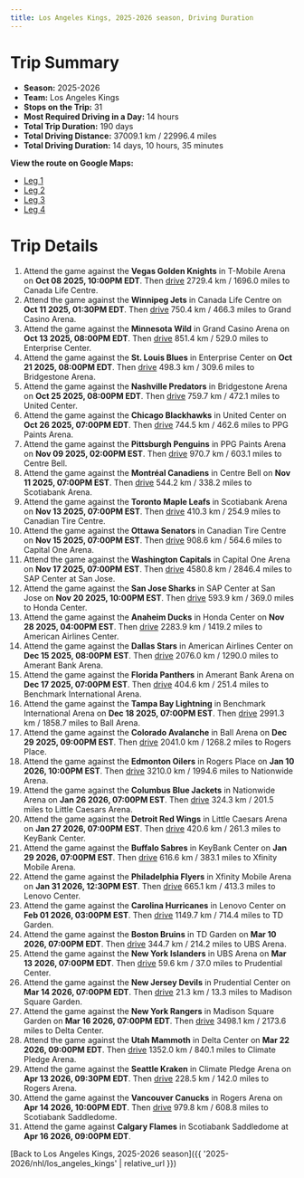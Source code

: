 ```yaml
---
title: Los Angeles Kings, 2025-2026 season, Driving Duration
---
```


# Trip Summary
- **Season:** 2025-2026
- **Team:** Los Angeles Kings
- **Stops on the Trip:** 31
- **Most Required Driving in a Day:** 14 hours
- **Total Trip Duration:** 190 days
- **Total Driving Distance:** 37009.1 km / 22996.4 miles
- **Total Driving Duration:** 14 days, 10 hours, 35 minutes

**View the route on Google Maps:**
- [Leg 1](https://www.google.com/maps/dir/T-Mobile+Arena+Vegas/Canada+Life+Centre+Winnipeg/Grand+Casino+Arena+Minnesota/Enterprise+Center+St.+Louis/Bridgestone+Arena+Nashville/United+Center+Chicago/PPG+Paints+Arena+Pittsburgh/Centre+Bell+Montréal/Scotiabank+Arena+Toronto/Canadian+Tire+Centre+Ottawa)
- [Leg 2](https://www.google.com/maps/dir/Canadian+Tire+Centre+Ottawa/Capital+One+Arena+Washington/SAP+Center+at+San+Jose+San+Jose/Honda+Center+Anaheim/American+Airlines+Center+Dallas/Amerant+Bank+Arena+Florida/Benchmark+International+Arena+Tampa+Bay/Ball+Arena+Colorado/Rogers+Place+Edmonton/Nationwide+Arena+Columbus)
- [Leg 3](https://www.google.com/maps/dir/Nationwide+Arena+Columbus/Little+Caesars+Arena+Detroit/KeyBank+Center+Buffalo/Xfinity+Mobile+Arena+Philadelphia/Lenovo+Center+Carolina/TD+Garden+Boston/UBS+Arena+New+York/Prudential+Center+New+Jersey/Madison+Square+Garden+New+York/Delta+Center+Utah)
- [Leg 4](https://www.google.com/maps/dir/Delta+Center+Utah/Climate+Pledge+Arena+Seattle/Rogers+Arena+Vancouver/Scotiabank+Saddledome+Calgary)

# Trip Details
1. Attend the game against the **Vegas Golden Knights** in T-Mobile Arena on **Oct 08 2025, 10:00PM EDT**. Then [drive](https://www.google.com/maps/dir/T-Mobile+Arena+Vegas/Canada+Life+Centre+Winnipeg) 2729.4 km / 1696.0 miles to Canada Life Centre.
2. Attend the game against the **Winnipeg Jets** in Canada Life Centre on **Oct 11 2025, 01:30PM EDT**. Then [drive](https://www.google.com/maps/dir/Canada+Life+Centre+Winnipeg/Grand+Casino+Arena+Minnesota) 750.4 km / 466.3 miles to Grand Casino Arena.
3. Attend the game against the **Minnesota Wild** in Grand Casino Arena on **Oct 13 2025, 08:00PM EDT**. Then [drive](https://www.google.com/maps/dir/Grand+Casino+Arena+Minnesota/Enterprise+Center+St.+Louis) 851.4 km / 529.0 miles to Enterprise Center.
4. Attend the game against the **St. Louis Blues** in Enterprise Center on **Oct 21 2025, 08:00PM EDT**. Then [drive](https://www.google.com/maps/dir/Enterprise+Center+St.+Louis/Bridgestone+Arena+Nashville) 498.3 km / 309.6 miles to Bridgestone Arena.
5. Attend the game against the **Nashville Predators** in Bridgestone Arena on **Oct 25 2025, 08:00PM EDT**. Then [drive](https://www.google.com/maps/dir/Bridgestone+Arena+Nashville/United+Center+Chicago) 759.7 km / 472.1 miles to United Center.
6. Attend the game against the **Chicago Blackhawks** in United Center on **Oct 26 2025, 07:00PM EDT**. Then [drive](https://www.google.com/maps/dir/United+Center+Chicago/PPG+Paints+Arena+Pittsburgh) 744.5 km / 462.6 miles to PPG Paints Arena.
7. Attend the game against the **Pittsburgh Penguins** in PPG Paints Arena on **Nov 09 2025, 02:00PM EST**. Then [drive](https://www.google.com/maps/dir/PPG+Paints+Arena+Pittsburgh/Centre+Bell+Montréal) 970.7 km / 603.1 miles to Centre Bell.
8. Attend the game against the **Montréal Canadiens** in Centre Bell on **Nov 11 2025, 07:00PM EST**. Then [drive](https://www.google.com/maps/dir/Centre+Bell+Montréal/Scotiabank+Arena+Toronto) 544.2 km / 338.2 miles to Scotiabank Arena.
9. Attend the game against the **Toronto Maple Leafs** in Scotiabank Arena on **Nov 13 2025, 07:00PM EST**. Then [drive](https://www.google.com/maps/dir/Scotiabank+Arena+Toronto/Canadian+Tire+Centre+Ottawa) 410.3 km / 254.9 miles to Canadian Tire Centre.
10. Attend the game against the **Ottawa Senators** in Canadian Tire Centre on **Nov 15 2025, 07:00PM EST**. Then [drive](https://www.google.com/maps/dir/Canadian+Tire+Centre+Ottawa/Capital+One+Arena+Washington) 908.6 km / 564.6 miles to Capital One Arena.
11. Attend the game against the **Washington Capitals** in Capital One Arena on **Nov 17 2025, 07:00PM EST**. Then [drive](https://www.google.com/maps/dir/Capital+One+Arena+Washington/SAP+Center+at+San+Jose+San+Jose) 4580.8 km / 2846.4 miles to SAP Center at San Jose.
12. Attend the game against the **San Jose Sharks** in SAP Center at San Jose on **Nov 20 2025, 10:00PM EST**. Then [drive](https://www.google.com/maps/dir/SAP+Center+at+San+Jose+San+Jose/Honda+Center+Anaheim) 593.9 km / 369.0 miles to Honda Center.
13. Attend the game against the **Anaheim Ducks** in Honda Center on **Nov 28 2025, 04:00PM EST**. Then [drive](https://www.google.com/maps/dir/Honda+Center+Anaheim/American+Airlines+Center+Dallas) 2283.9 km / 1419.2 miles to American Airlines Center.
14. Attend the game against the **Dallas Stars** in American Airlines Center on **Dec 15 2025, 08:00PM EST**. Then [drive](https://www.google.com/maps/dir/American+Airlines+Center+Dallas/Amerant+Bank+Arena+Florida) 2076.0 km / 1290.0 miles to Amerant Bank Arena.
15. Attend the game against the **Florida Panthers** in Amerant Bank Arena on **Dec 17 2025, 07:00PM EST**. Then [drive](https://www.google.com/maps/dir/Amerant+Bank+Arena+Florida/Benchmark+International+Arena+Tampa+Bay) 404.6 km / 251.4 miles to Benchmark International Arena.
16. Attend the game against the **Tampa Bay Lightning** in Benchmark International Arena on **Dec 18 2025, 07:00PM EST**. Then [drive](https://www.google.com/maps/dir/Benchmark+International+Arena+Tampa+Bay/Ball+Arena+Colorado) 2991.3 km / 1858.7 miles to Ball Arena.
17. Attend the game against the **Colorado Avalanche** in Ball Arena on **Dec 29 2025, 09:00PM EST**. Then [drive](https://www.google.com/maps/dir/Ball+Arena+Colorado/Rogers+Place+Edmonton) 2041.0 km / 1268.2 miles to Rogers Place.
18. Attend the game against the **Edmonton Oilers** in Rogers Place on **Jan 10 2026, 10:00PM EST**. Then [drive](https://www.google.com/maps/dir/Rogers+Place+Edmonton/Nationwide+Arena+Columbus) 3210.0 km / 1994.6 miles to Nationwide Arena.
19. Attend the game against the **Columbus Blue Jackets** in Nationwide Arena on **Jan 26 2026, 07:00PM EST**. Then [drive](https://www.google.com/maps/dir/Nationwide+Arena+Columbus/Little+Caesars+Arena+Detroit) 324.3 km / 201.5 miles to Little Caesars Arena.
20. Attend the game against the **Detroit Red Wings** in Little Caesars Arena on **Jan 27 2026, 07:00PM EST**. Then [drive](https://www.google.com/maps/dir/Little+Caesars+Arena+Detroit/KeyBank+Center+Buffalo) 420.6 km / 261.3 miles to KeyBank Center.
21. Attend the game against the **Buffalo Sabres** in KeyBank Center on **Jan 29 2026, 07:00PM EST**. Then [drive](https://www.google.com/maps/dir/KeyBank+Center+Buffalo/Xfinity+Mobile+Arena+Philadelphia) 616.6 km / 383.1 miles to Xfinity Mobile Arena.
22. Attend the game against the **Philadelphia Flyers** in Xfinity Mobile Arena on **Jan 31 2026, 12:30PM EST**. Then [drive](https://www.google.com/maps/dir/Xfinity+Mobile+Arena+Philadelphia/Lenovo+Center+Carolina) 665.1 km / 413.3 miles to Lenovo Center.
23. Attend the game against the **Carolina Hurricanes** in Lenovo Center on **Feb 01 2026, 03:00PM EST**. Then [drive](https://www.google.com/maps/dir/Lenovo+Center+Carolina/TD+Garden+Boston) 1149.7 km / 714.4 miles to TD Garden.
24. Attend the game against the **Boston Bruins** in TD Garden on **Mar 10 2026, 07:00PM EDT**. Then [drive](https://www.google.com/maps/dir/TD+Garden+Boston/UBS+Arena+New+York) 344.7 km / 214.2 miles to UBS Arena.
25. Attend the game against the **New York Islanders** in UBS Arena on **Mar 13 2026, 07:00PM EDT**. Then [drive](https://www.google.com/maps/dir/UBS+Arena+New+York/Prudential+Center+New+Jersey) 59.6 km / 37.0 miles to Prudential Center.
26. Attend the game against the **New Jersey Devils** in Prudential Center on **Mar 14 2026, 07:00PM EDT**. Then [drive](https://www.google.com/maps/dir/Prudential+Center+New+Jersey/Madison+Square+Garden+New+York) 21.3 km / 13.3 miles to Madison Square Garden.
27. Attend the game against the **New York Rangers** in Madison Square Garden on **Mar 16 2026, 07:00PM EDT**. Then [drive](https://www.google.com/maps/dir/Madison+Square+Garden+New+York/Delta+Center+Utah) 3498.1 km / 2173.6 miles to Delta Center.
28. Attend the game against the **Utah Mammoth** in Delta Center on **Mar 22 2026, 09:00PM EDT**. Then [drive](https://www.google.com/maps/dir/Delta+Center+Utah/Climate+Pledge+Arena+Seattle) 1352.0 km / 840.1 miles to Climate Pledge Arena.
29. Attend the game against the **Seattle Kraken** in Climate Pledge Arena on **Apr 13 2026, 09:30PM EDT**. Then [drive](https://www.google.com/maps/dir/Climate+Pledge+Arena+Seattle/Rogers+Arena+Vancouver) 228.5 km / 142.0 miles to Rogers Arena.
30. Attend the game against the **Vancouver Canucks** in Rogers Arena on **Apr 14 2026, 10:00PM EDT**. Then [drive](https://www.google.com/maps/dir/Rogers+Arena+Vancouver/Scotiabank+Saddledome+Calgary) 979.8 km / 608.8 miles to Scotiabank Saddledome.
31. Attend the game against **Calgary Flames** in Scotiabank Saddledome at **Apr 16 2026, 09:00PM EDT**.

[Back to Los Angeles Kings, 2025-2026 season]({{ '2025-2026/nhl/los_angeles_kings' | relative_url }})
